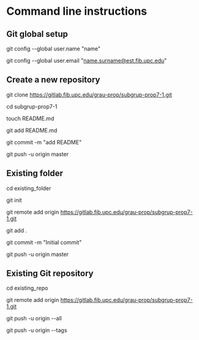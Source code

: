 # Command line instructions


## Git global setup

git config --global user.name "name"

git config --global user.email "name.surname@est.fib.upc.edu"

## Create a new repository

git clone https://gitlab.fib.upc.edu/grau-prop/subgrup-prop7-1.git

cd subgrup-prop7-1

touch README.md

git add README.md

git commit -m "add README"

git push -u origin master

## Existing folder

cd existing_folder

git init

git remote add origin https://gitlab.fib.upc.edu/grau-prop/subgrup-prop7-1.git

git add .

git commit -m "Initial commit"

git push -u origin master

## Existing Git repository

cd existing_repo

git remote add origin https://gitlab.fib.upc.edu/grau-prop/subgrup-prop7-1.git

git push -u origin --all

git push -u origin --tags

